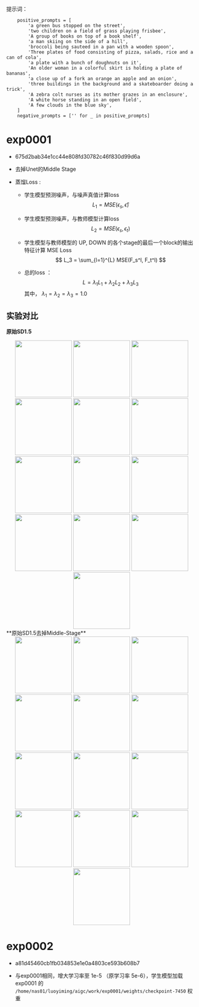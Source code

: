 提示词：

```
    positive_prompts = [
        'a green bus stopped on the street', 
        'two children on a field of grass playing frisbee', 
        'A group of books on top of a book shelf', 
        'a man skiing on the side of a hill', 
        'broccoli being sauteed in a pan with a wooden spoon',
        'Three plates of food consisting of pizza, salads, rice and a can of cola',
        'a plate with a bunch of doughnuts on it',
        'An older woman in a colorful skirt is holding a plate of bananas',
        'a close up of a fork an orange an apple and an onion',
        'three buildings in the background and a skateboarder doing a trick',
        'A zebra colt nurses as its mother grazes in an enclosure',
        'A white horse standing in an open field',
        'A few clouds in the blue sky',
    ]
    negative_prompts = ['' for _ in positive_prompts]
```

# exp0001

- 675d2bab34e1cc44e808fd30782c46f830d99d6a

- 去掉Unet的Middle Stage

- 蒸馏Loss :

  - 学生模型预测噪声，与噪声真值计算loss
    $$
    L_1 = MSE(\epsilon_s, \hat \epsilon)
    $$

  - 学生模型预测噪声，与教师模型计算loss
    $$
    L_2 = MSE(\epsilon_s, \epsilon_t)
    $$

  - 学生模型与教师模型的 UP, DOWN 的各个stage的最后一个block的输出特征计算 MSE Loss
    $$
    L_3 = \sum_{l=1}^{L} MSE(F_s^l, F_t^l)
    $$

  - 总的loss ：
    $$
    L = \lambda_1 L_1 + \lambda_2 L_2 + \lambda_3 L_3
    $$
    其中， $\lambda_1 = \lambda_2 = \lambda_3 = 1.0$

## 实验对比

**原始SD1.5**

<center class="half">
    <img src="imgs/0-%E5%BA%95%E6%A8%A1%E8%A3%81%E5%89%AA/0_0-1690791733671-16.png" width="150"/>
    <img src="imgs/0-%E5%BA%95%E6%A8%A1%E8%A3%81%E5%89%AA/1_0-1690791740680-18.png" width="150"/>
    <img src="imgs/0-%E5%BA%95%E6%A8%A1%E8%A3%81%E5%89%AA/2_0-1690791748527-20.png" width="150"/>
    <img src="imgs/0-%E5%BA%95%E6%A8%A1%E8%A3%81%E5%89%AA/3_0-1690791754388-22.png" width="150"/>
    <img src="imgs/0-%E5%BA%95%E6%A8%A1%E8%A3%81%E5%89%AA/4_0-1690791760213-24.png" width="150"/>
    <img src="imgs/0-%E5%BA%95%E6%A8%A1%E8%A3%81%E5%89%AA/5_0-1690791768142-26.png" width="150"/>
    <img src="imgs/0-%E5%BA%95%E6%A8%A1%E8%A3%81%E5%89%AA/6_0-1690791775256-28.png" width="150"/>
    <img src="imgs/0-%E5%BA%95%E6%A8%A1%E8%A3%81%E5%89%AA/7_0-1690791781987-30.png" width="150"/>
    <img src="imgs/0-%E5%BA%95%E6%A8%A1%E8%A3%81%E5%89%AA/8_0-1690791787695-32.png" width="150"/>
    <img src="imgs/0-%E5%BA%95%E6%A8%A1%E8%A3%81%E5%89%AA/9_0-1690791797107-34.png" width="150"/>
    <img src="imgs/0-%E5%BA%95%E6%A8%A1%E8%A3%81%E5%89%AA/10_0-1690791804687-36.png" width="150"/>
    <img src="imgs/0-%E5%BA%95%E6%A8%A1%E8%A3%81%E5%89%AA/11_0-1690791814616-38.png" width="150"/>
    <img src="imgs/0-%E5%BA%95%E6%A8%A1%E8%A3%81%E5%89%AA/12_0-1690791829220-40.png" width="150"/>
</center>
**原始SD1.5去掉Middle-Stage**

<center class="half">
    <img src="imgs/0-%E5%BA%95%E6%A8%A1%E8%A3%81%E5%89%AA/0_0.png" width="150"/>
    <img src="imgs/0-%E5%BA%95%E6%A8%A1%E8%A3%81%E5%89%AA/1_0.png" width="150"/>
    <img src="imgs/0-%E5%BA%95%E6%A8%A1%E8%A3%81%E5%89%AA/2_0.png" width="150"/>
    <img src="imgs/0-%E5%BA%95%E6%A8%A1%E8%A3%81%E5%89%AA/3_0.png" width="150"/>
    <img src="imgs/0-%E5%BA%95%E6%A8%A1%E8%A3%81%E5%89%AA/4_0.png" width="150"/>
    <img src="imgs/0-%E5%BA%95%E6%A8%A1%E8%A3%81%E5%89%AA/5_0.png" width="150"/>
    <img src="imgs/0-%E5%BA%95%E6%A8%A1%E8%A3%81%E5%89%AA/6_0-1690790885007-8.png" width="150"/>
    <img src="imgs/0-%E5%BA%95%E6%A8%A1%E8%A3%81%E5%89%AA/7_0.png" width="150"/>
    <img src="imgs/0-%E5%BA%95%E6%A8%A1%E8%A3%81%E5%89%AA/8_0.png" width="150"/>
    <img src="imgs/0-%E5%BA%95%E6%A8%A1%E8%A3%81%E5%89%AA/9_0.png" width="150"/>
    <img src="imgs/0-%E5%BA%95%E6%A8%A1%E8%A3%81%E5%89%AA/10_0.png" width="150"/>
    <img src="imgs/0-%E5%BA%95%E6%A8%A1%E8%A3%81%E5%89%AA/11_0.png" width="150"/>
    <img src="imgs/0-%E5%BA%95%E6%A8%A1%E8%A3%81%E5%89%AA/12_0.png" width="150"/>
</center>

# exp0002

- a81d45460cb1fb034853e1e0a4803ce593b608b7

- 与exp0001相同，增大学习率至 1e-5 （原学习率 5e-6），学生模型加载 exp0001 的 `/home/nas01/luoyiming/aigc/work/exp0001/weights/checkpoint-7450` 权重

